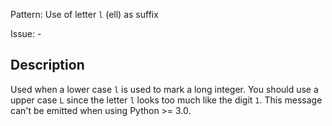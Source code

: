Pattern: Use of letter `l` (ell) as suffix

Issue: -

## Description

Used when a lower case `l` is used to mark a long integer. You should use a upper case `L` since the letter `l` looks too much like the digit `1`. This message can't be emitted when using Python >= 3.0.